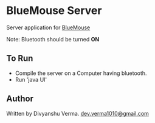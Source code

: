 BlueMouse Server
================

Server application for [BlueMouse](https://github.com/DivyanshuVerma/BlueMouse)

Note: Bluetooth should be turned __ON__

To Run
------

* Compile the server on a Computer having bluetooth.
* Run 'java UI'

Author
------

Written by Divyanshu Verma.
dev.verma1010@gmail.com
